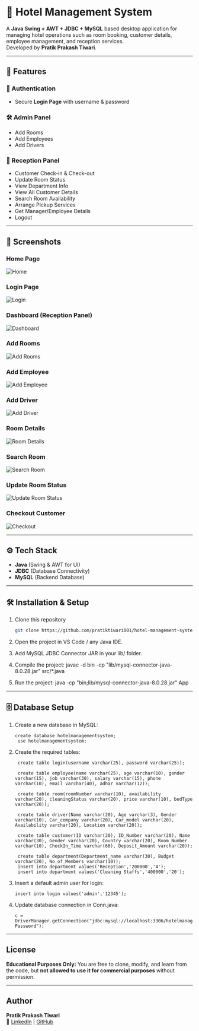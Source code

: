 # 🏨 Hotel Management System  

A **Java Swing + AWT + JDBC + MySQL** based desktop application for managing hotel operations such as room booking, customer details, employee management, and reception services.  
Developed by **Pratik Prakash Tiwari**.

---

## 🚀 Features  

### 🔑 Authentication  
- Secure **Login Page** with username & password  

### 🛠 Admin Panel  
- Add Rooms  
- Add Employees  
- Add Drivers  

### 🏨 Reception Panel  
- Customer Check-in & Check-out  
- Update Room Status  
- View Department Info  
- View All Customer Details  
- Search Room Availability  
- Arrange Pickup Services  
- Get Manager/Employee Details  
- Logout  

---

## 📸 Screenshots  

### Home Page  
![Home](screenshots/home.png)  

### Login Page  
![Login](screenshots/login.png)  

### Dashboard (Reception Panel)  
![Dashboard](screenshots/reception.png)  

### Add Rooms  
![Add Rooms](screenshots/addRooms.png)  

### Add Employee  
![Add Employee](screenshots/addEmployee.png)  

### Add Driver  
![Add Driver](screenshots/addDrivers.png)  

### Room Details  
![Room Details](screenshots/roomDetails.png)  

### Search Room  
![Search Room](screenshots/searchRoom.png)  

### Update Room Status  
![Update Room Status](screenshots/updateRoomStatus.png)  

### Checkout Customer  
![Checkout](screenshots/checkout.png)  

---

## ⚙️ Tech Stack  
- **Java** (Swing & AWT for UI)  
- **JDBC** (Database Connectivity)  
- **MySQL** (Backend Database)  

---

## 🛠 Installation & Setup  

1. Clone this repository  
   ```bash
   git clone https://github.com/pratiktiwari001/hotel-management-system.git

2. Open the project in VS Code / any Java IDE.

3. Add MySQL JDBC Connector JAR in your lib/ folder.

4. Compile the project:
    javac -d bin -cp "lib/mysql-connector-java-8.0.28.jar" src/*.java

5. Run the project:
    java -cp "bin;lib/mysql-connector-java-8.0.28.jar" App

---

## 🗄️ Database Setup

1. Create a new database in MySQL:
   ```
   create database hotelmanagementsystem;
    use hotelmanagementsystem;

3. Create the required tables:
   ```
    create table login(username varchar(25), password varchar(25));

    create table employee(name varchar(25), age varchar(10), gender varchar(15), job varchar(30), salary varchar(15), phone varchar(10), email varchar(40), adhar varchar(12));

    create table room(roomNumber varchar(10), availability varchar(20), cleaningStatus varchar(20), price varchar(10), bedType varchar(20));

    create table driver(Name varchar(20), Age varchar(3), Gender varchar(10), Car_company varchar(20), Car_model varchar(20), Availability varchar(20), Location varchar(20));

    create table customer(ID varchar(20), ID_Number varchar(20), Name varchar(30), Gender varchar(20), Country varchar(20), Room_Number varchar(10), CheckIn_Time varchar(60), Deposit_Amount varchar(20));

    create table department(Department_name varchar(30), Budget varchar(20), No_of_Members varchar(10));
    insert into department values('Reception','200000','4');
    insert into department values('Cleaning Staffs','400000','20');

4. Insert a default admin user for login:
   ```
   insert into login values('admin','12345');

5. Update database connection in Conn.java:
   ```
   c = DriverManager.getConnection("jdbc:mysql://localhost:3306/hotelmanagementsystem","root","MySQL Password");
   
---

##  License  
**Educational Purposes Only:** You are free to clone, modify, and learn from the code, but **not allowed to use it for commercial purposes** without permission.

---

##  Author  
**Pratik Prakash Tiwari**  
🔗 [LinkedIn](https://www.linkedin.com/in/tiwaripratik222) | [GitHub](https://github.com/pratiktiwari001) 


